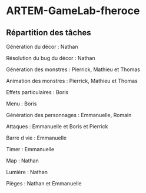 # ARTEM-GameLab-fheroce


## Répartition des tâches

Génération du décor : Nathan 

Résolution du bug du décor : Nathan 

Génération des monstres : Pierrick, Mathieu et Thomas

Animation des monstres : Pierrick, Mathieu et Thomas

Effets particulaires : Boris 

Menu : Boris 

Génération des personnages : Emmanuelle, Romain 

Attaques : Emmanuelle et Boris et Pierrick 

Barre d vie : Emmanuelle 

Timer : Emmanuelle 

Map : Nathan 

Lumière : Nathan 

Pièges : Nathan et Emmanuelle 





